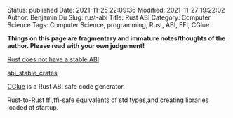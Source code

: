 Status: published
Date: 2021-11-25 22:09:36
Modified: 2021-11-27 19:22:02
Author: Benjamin Du
Slug: rust-abi
Title: Rust ABI
Category: Computer Science
Tags: Computer Science, programming, Rust, ABI, FFI, CGlue

**Things on this page are fragmentary and immature notes/thoughts of the author. Please read with your own judgement!**


[Rust does not have a stable ABI](https://people.gnome.org/~federico/blog/rust-stable-abi.html)

[abi_stable_crates](https://github.com/rodrimati1992/abi_stable_crates)


[CGlue](https://github.com/h33p/cglue)
is a Rust ABI safe code generator.


Rust-to-Rust ffi,ffi-safe equivalents of std types,and creating libraries loaded at startup.

